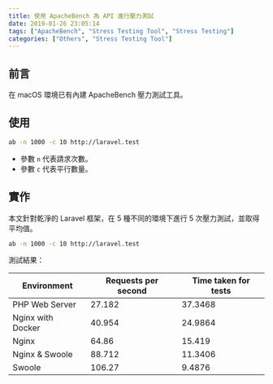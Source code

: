 ```yaml
---
title: 使用 ApacheBench 為 API 進行壓力測試
date: 2019-01-26 23:05:14
tags: ["ApacheBench", "Stress Testing Tool", "Stress Testing"]
categories: ["Others", "Stress Testing Tool"]
---
```


## 前言

在 macOS 環境已有內建 ApacheBench 壓力測試工具。

## 使用

```bash
ab -n 1000 -c 10 http://laravel.test
```

- 參數 `n` 代表請求次數。
- 參數 `c` 代表平行數量。

## 實作

本文針對乾淨的 Laravel 框架，在 5 種不同的環境下進行 5 次壓力測試，並取得平均值。

```bash
ab -n 1000 -c 10 http://laravel.test
```

測試結果：

| Environment | Requests per second | Time taken for tests |
| --- | --- | --- |
| PHP Web Server | 27.182 | 37.3468 |
| Nginx with Docker | 40.954 | 24.9864 |
| Nginx | 64.86 | 15.419 |
| Nginx & Swoole | 88.712 | 11.3406 |
| Swoole | 106.27 | 9.4876 |
